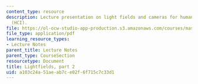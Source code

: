 ```yaml
---
content_type: resource
description: Lecture presentation on light fields and cameras for human computer interaction
  (HCI).
file: https://ol-ocw-studio-app-production.s3.amazonaws.com/courses/mas-531-computational-camera-and-photography-fall-2009/a103c24a51aeab7ce02f6f715c7c33d1_MITMAS_531F09_lec06.pdf
file_type: application/pdf
learning_resource_types:
- Lecture Notes
parent_title: Lecture Notes
parent_type: CourseSection
resourcetype: Document
title: Lightfields, part 2
uid: a103c24a-51ae-ab7c-e02f-6f715c7c33d1
---
```

